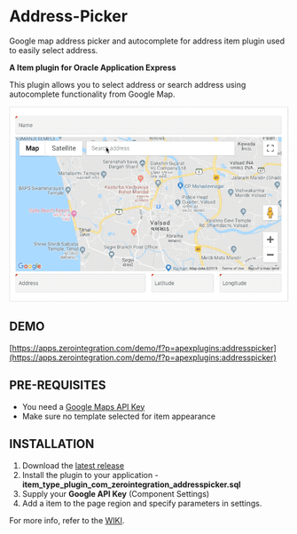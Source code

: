 # Address-Picker

Google map address picker and autocomplete for address item plugin used to easily select address.

**A Item plugin for Oracle Application Express**

This plugin allows you to select address or search address using autocomplete functionality from Google Map. 

![Preview.gif](https://raw.githubusercontent.com/apex-plugins/Address-Picker/master/Source/Preview.gif)

## DEMO ##

[https://apps.zerointegration.com/demo/f?p=apexplugins:addresspicker](https://apps.zerointegration.com/demo/f?p=apexplugins:addresspicker)

## PRE-REQUISITES ##

* You need a [Google Maps API Key](https://developers.google.com/maps/documentation/javascript/get-api-key#get-an-api-key)
* Make sure no template selected for item appearance 

## INSTALLATION ##

1. Download the [latest release](https://github.com/apex-plugins/Address-Picker/releases/latest)
2. Install the plugin to your application - **item_type_plugin_com_zerointegration_addresspicker.sql**
3. Supply your **Google API Key** (Component Settings)
4. Add a item to the page region and specify parameters in settings.

For more info, refer to the [WIKI](https://github.com/apex-plugins/Address-Picker/wiki).
